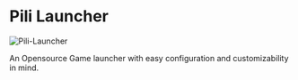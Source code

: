 # Pili Launcher

![Pili-Launcher](https://github.com/earljohn004/pili-launcher/assets/11734022/30d5ab4a-5ece-460c-890d-c9c0b8f534b4)


An Opensource Game launcher with easy configuration and customizability in mind.

